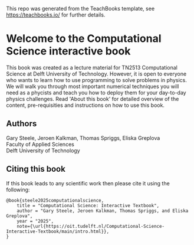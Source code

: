 This repo was generated from the TeachBooks template, see https://teachbooks.io/ for further details.

# Welcome to the Computational Science interactive book
This book was created as a lecture material for TN2513 Computational Science at Delft University of Technology. However, it is open to everyone who wants to learn how to use programming to solve problems in physics. We will walk you through most important numerical techniques you will need as a phycists and teach you how to deploy them for your day-to-day physics challenges. Read 'About this book' for detailed overview of the content, pre-requisities and instructions on how to use this book.

## Authors

Gary Steele, Jeroen Kalkman, Thomas Spriggs, Eliska Greplova\
Faculty of Applied Sciences\
Delft University of Technology

## Citing this book
If this book leads to any scientific work then please cite it using the following:
```
@book{steele2025computationalscience,
    title = "Computational Science: Interactive Textbook",
    author = "Gary Steele, Jeroen Kalkman, Thomas Spriggs, and Eliska Greplova",
    year = "2025",
    note={\url{https://oit.tudelft.nl/Computational-Science-Interactive-Textbook/main/intro.html}}, 
}
```
